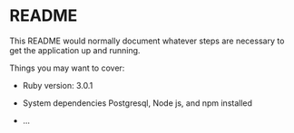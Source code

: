 # README

This README would normally document whatever steps are necessary to get the
application up and running.

Things you may want to cover:

* Ruby version: 3.0.1

* System dependencies
Postgresql, Node js, and npm installed

* ...
